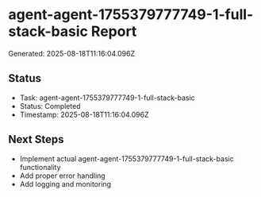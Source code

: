 # agent-agent-1755379777749-1-full-stack-basic Report

Generated: 2025-08-18T11:16:04.096Z

## Status
- Task: agent-agent-1755379777749-1-full-stack-basic
- Status: Completed
- Timestamp: 2025-08-18T11:16:04.096Z

## Next Steps
- Implement actual agent-agent-1755379777749-1-full-stack-basic functionality
- Add proper error handling
- Add logging and monitoring
